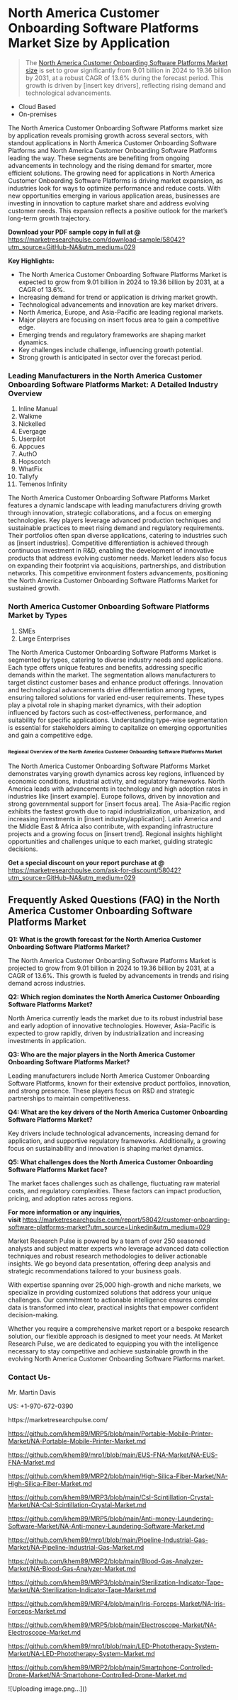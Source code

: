 <h1>North America Customer Onboarding Software Platforms Market&nbsp;Size by Application</h1><blockquote><p>The <a href="https://marketresearchpulse.com/download-sample/58042?utm_source=GitHub-NA&amp;utm_medium=029">North America Customer Onboarding Software Platforms Market size</a> is set to grow significantly from 9.01 billion in 2024 to 19.36 billion by 2031, at a robust CAGR of 13.6% during the forecast period. This growth is driven by [insert key drivers], reflecting rising demand and technological advancements.</p></blockquote><ul><li>Cloud Based<li> On-premises</li></ul><p>The North America Customer Onboarding Software Platforms market size by application reveals promising growth across several sectors, with standout applications in North America Customer Onboarding Software Platforms and North America Customer Onboarding Software Platforms leading the way. These segments are benefiting from ongoing advancements in technology and the rising demand for smarter, more efficient solutions. The growing need for applications in North America Customer Onboarding Software Platforms is driving market expansion, as industries look for ways to optimize performance and reduce costs. With new opportunities emerging in various application areas, businesses are investing in innovation to capture market share and address evolving customer needs. This expansion reflects a positive outlook for the market’s long-term growth trajectory.</p><p><strong>Download your PDF sample copy in full at @ </strong><a href="https://marketresearchpulse.com/download-sample/58042?utm_source=GitHub-NA&amp;utm_medium=029">https://marketresearchpulse.com/download-sample/58042?utm_source=GitHub-NA&amp;utm_medium=029</a></p><p><strong>Key Highlights: </strong></p><ul><li>The North America Customer Onboarding Software Platforms Market is expected to grow from 9.01 billion in 2024 to 19.36 billion by 2031, at a CAGR of 13.6%.</li><li>Increasing demand for trend or application is driving market growth.</li><li>Technological advancements and innovation are key market drivers.</li><li>North America, Europe, and Asia-Pacific are leading regional markets.</li><li>Major players are focusing on insert focus area to gain a competitive edge.</li><li>Emerging trends and regulatory frameworks are shaping market dynamics.</li><li>Key challenges include challenge, influencing growth potential.</li><li>Strong growth is anticipated in sector over the forecast period.</li></ul><h3>Leading Manufacturers in the North America Customer Onboarding Software Platforms Market: A Detailed Industry Overview</h3><ol><li>Inline Manual</li><li>Walkme</li><li>Nickelled</li><li>Evergage</li><li>Userpilot</li><li>Appcues</li><li>AuthO</li><li>Hopscotch</li><li>WhatFix</li><li>Tallyfy</li><li>Temenos Infinity</li></ol><div class="flex max-w-full flex-col flex-grow"><div class="min-h-8 text-message flex w-full flex-col items-end gap-2 whitespace-normal break-words [.text-message+&amp;]:mt-5" dir="auto" data-message-author-role="assistant" data-message-id="fd8432e4-4910-450d-b182-61b7bfb0a01f" data-message-model-slug="gpt-4o"><div class="flex w-full flex-col gap-1 empty:hidden first:pt-[3px]"><div class="markdown prose w-full break-words dark:prose-invert light"><p>The North America Customer Onboarding Software Platforms Market features a dynamic landscape with leading manufacturers driving growth through innovation, strategic collaborations, and a focus on emerging technologies. Key players leverage advanced production techniques and sustainable practices to meet rising demand and regulatory requirements. Their portfolios often span diverse applications, catering to industries such as [insert industries]. Competitive differentiation is achieved through continuous investment in R&amp;D, enabling the development of innovative products that address evolving customer needs. Market leaders also focus on expanding their footprint via acquisitions, partnerships, and distribution networks. This competitive environment fosters advancements, positioning the North America Customer Onboarding Software Platforms Market for sustained growth.</p></div></div></div></div><h3>North America Customer Onboarding Software Platforms Market by Types</h3><ol><li>SMEs<li> Large Enterprises</li></ol><div class="flex max-w-full flex-col flex-grow"><div class="min-h-8 text-message flex w-full flex-col items-end gap-2 whitespace-normal break-words [.text-message+&amp;]:mt-5" dir="auto" data-message-author-role="assistant" data-message-id="084470be-0bb7-4664-bddf-5156b4f41249" data-message-model-slug="gpt-4o-mini"><div class="flex w-full flex-col gap-1 empty:hidden first:pt-[3px]"><div class="markdown prose w-full break-words dark:prose-invert light"><p>The North America Customer Onboarding Software Platforms Market is segmented by types, catering to diverse industry needs and applications. Each type offers unique features and benefits, addressing specific demands within the market. The segmentation allows manufacturers to target distinct customer bases and enhance product offerings. Innovation and technological advancements drive differentiation among types, ensuring tailored solutions for varied end-user requirements. These types play a pivotal role in shaping market dynamics, with their adoption influenced by factors such as cost-effectiveness, performance, and suitability for specific applications. Understanding type-wise segmentation is essential for stakeholders aiming to capitalize on emerging opportunities and gain a competitive edge.</p></div></div></div></div><h3><span style="font-size: 11px;">Regional Overview of the North America Customer Onboarding Software Platforms Market</span></h3><div class="flex max-w-full flex-col flex-grow"><div class="min-h-8 text-message flex w-full flex-col items-end gap-2 whitespace-normal break-words [.text-message+&amp;]:mt-5" dir="auto" data-message-author-role="assistant" data-message-id="e9038762-ce64-4e30-91c9-9bd413514231" data-message-model-slug="gpt-4o-mini"><div class="flex w-full flex-col gap-1 empty:hidden first:pt-[3px]"><div class="markdown prose w-full break-words dark:prose-invert light"><p>The North America Customer Onboarding Software Platforms Market demonstrates varying growth dynamics across key regions, influenced by economic conditions, industrial activity, and regulatory frameworks. North America leads with advancements in technology and high adoption rates in industries like [insert example]. Europe follows, driven by innovation and strong governmental support for [insert focus area]. The Asia-Pacific region exhibits the fastest growth due to rapid industrialization, urbanization, and increasing investments in [insert industry/application]. Latin America and the Middle East &amp; Africa also contribute, with expanding infrastructure projects and a growing focus on [insert trend]. Regional insights highlight opportunities and challenges unique to each market, guiding strategic decisions.</p></div></div></div></div><p><strong>Get a special discount on your report purchase at @ </strong><a href="https://marketresearchpulse.com/ask-for-discount/58042?utm_source=GitHub-NA&amp;utm_medium=029">https://marketresearchpulse.com/ask-for-discount/58042?utm_source=GitHub-NA&amp;utm_medium=029</a></p><h2>Frequently Asked Questions (FAQ) in the North America Customer Onboarding Software Platforms Market</h2><p><strong>Q1: What is the growth forecast for the North America Customer Onboarding Software Platforms Market?</strong></p><p>The North America Customer Onboarding Software Platforms Market is projected to grow from 9.01 billion in 2024 to 19.36 billion by 2031, at a CAGR of 13.6%. This growth is fueled by advancements in trends and rising demand across industries.</p><p><strong>Q2: Which region dominates the North America Customer Onboarding Software Platforms Market?</strong></p><p>North America currently leads the market due to its robust industrial base and early adoption of innovative technologies. However, Asia-Pacific is expected to grow rapidly, driven by industrialization and increasing investments in application.</p><p><strong>Q3: Who are the major players in the North America Customer Onboarding Software Platforms Market?</strong></p><p>Leading manufacturers include North America Customer Onboarding Software Platforms, known for their extensive product portfolios, innovation, and strong presence. These players focus on R&amp;D and strategic partnerships to maintain competitiveness.</p><p><strong>Q4: What are the key drivers of the North America Customer Onboarding Software Platforms Market?</strong></p><p>Key drivers include technological advancements, increasing demand for application, and supportive regulatory frameworks. Additionally, a growing focus on sustainability and innovation is shaping market dynamics.</p><p><strong>Q5: What challenges does the North America Customer Onboarding Software Platforms Market face?</strong></p><p>The market faces challenges such as challenge, fluctuating raw material costs, and regulatory complexities. These factors can impact production, pricing, and adoption rates across regions.</p><p><strong>For more information or any inquiries, visit&nbsp;</strong><a href="https://marketresearchpulse.com/report/58042/customer-onboarding-software-platforms-market?utm_source=Linkedin&utm_medium=029">https://marketresearchpulse.com/report/58042/customer-onboarding-software-platforms-market?utm_source=Linkedin&utm_medium=029</a></p><p>Market Research Pulse is powered by a team of over 250 seasoned analysts and subject matter experts who leverage advanced data collection techniques and robust research methodologies to deliver actionable insights. We go beyond data presentation, offering deep analysis and strategic recommendations tailored to your business goals.</p><p>With expertise spanning over 25,000 high-growth and niche markets, we specialize in providing customized solutions that address your unique challenges. Our commitment to actionable intelligence ensures complex data is transformed into clear, practical insights that empower confident decision-making.</p><p>Whether you require a comprehensive market report or a bespoke research solution, our flexible approach is designed to meet your needs. At Market Research Pulse, we are dedicated to equipping you with the intelligence necessary to stay competitive and achieve sustainable growth in the evolving North America Customer Onboarding Software Platforms market.</p><h3><strong>Contact Us-</strong></h3><p>Mr. Martin Davis</p><p>US: +1-970-672-0390</p><p>https://marketresearchpulse.com/</p><p><a href="https://github.com/khem89/MRP5/blob/main/Portable-Mobile-Printer-Market/NA-Portable-Mobile-Printer-Market.md">https://github.com/khem89/MRP5/blob/main/Portable-Mobile-Printer-Market/NA-Portable-Mobile-Printer-Market.md</a></p><p><a href="https://github.com/khem89/mrp1/blob/main/EUS-FNA-Market/NA-EUS-FNA-Market.md">https://github.com/khem89/mrp1/blob/main/EUS-FNA-Market/NA-EUS-FNA-Market.md</a></p><p><a href="https://github.com/khem89/MRP2/blob/main/High-Silica-Fiber-Market/NA-High-Silica-Fiber-Market.md">https://github.com/khem89/MRP2/blob/main/High-Silica-Fiber-Market/NA-High-Silica-Fiber-Market.md</a></p><p><a href="https://github.com/khem89/MRP3/blob/main/CsI-Scintillation-Crystal-Market/NA-CsI-Scintillation-Crystal-Market.md">https://github.com/khem89/MRP3/blob/main/CsI-Scintillation-Crystal-Market/NA-CsI-Scintillation-Crystal-Market.md</a></p><p><a href="https://github.com/khem89/MRP5/blob/main/Anti-money-Laundering-Software-Market/NA-Anti-money-Laundering-Software-Market.md">https://github.com/khem89/MRP5/blob/main/Anti-money-Laundering-Software-Market/NA-Anti-money-Laundering-Software-Market.md</a></p><p><a href="https://github.com/khem89/mrp1/blob/main/Pipeline-Industrial-Gas-Market/NA-Pipeline-Industrial-Gas-Market.md">https://github.com/khem89/mrp1/blob/main/Pipeline-Industrial-Gas-Market/NA-Pipeline-Industrial-Gas-Market.md</a></p><p><a href="https://github.com/khem89/MRP2/blob/main/Blood-Gas-Analyzer-Market/NA-Blood-Gas-Analyzer-Market.md">https://github.com/khem89/MRP2/blob/main/Blood-Gas-Analyzer-Market/NA-Blood-Gas-Analyzer-Market.md</a></p><p><a href="https://github.com/khem89/MRP3/blob/main/Sterilization-Indicator-Tape-Market/NA-Sterilization-Indicator-Tape-Market.md">https://github.com/khem89/MRP3/blob/main/Sterilization-Indicator-Tape-Market/NA-Sterilization-Indicator-Tape-Market.md</a></p><p><a href="https://github.com/khem89/MRP4/blob/main/Iris-Forceps-Market/NA-Iris-Forceps-Market.md">https://github.com/khem89/MRP4/blob/main/Iris-Forceps-Market/NA-Iris-Forceps-Market.md</a></p><p><a href="https://github.com/khem89/MRP5/blob/main/Electroscope-Market/NA-Electroscope-Market.md">https://github.com/khem89/MRP5/blob/main/Electroscope-Market/NA-Electroscope-Market.md</a></p><p><a href="https://github.com/khem89/mrp1/blob/main/LED-Phototherapy-System-Market/NA-LED-Phototherapy-System-Market.md">https://github.com/khem89/mrp1/blob/main/LED-Phototherapy-System-Market/NA-LED-Phototherapy-System-Market.md</a></p><p><a href="https://github.com/khem89/MRP2/blob/main/Smartphone-Controlled-Drone-Market/NA-Smartphone-Controlled-Drone-Market.md">https://github.com/khem89/MRP2/blob/main/Smartphone-Controlled-Drone-Market/NA-Smartphone-Controlled-Drone-Market.md</a></p>
![Uploading image.png…]()
